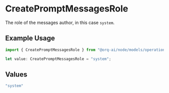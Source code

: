 # CreatePromptMessagesRole

The role of the messages author, in this case `system`.

## Example Usage

```typescript
import { CreatePromptMessagesRole } from "@orq-ai/node/models/operations";

let value: CreatePromptMessagesRole = "system";
```

## Values

```typescript
"system"
```